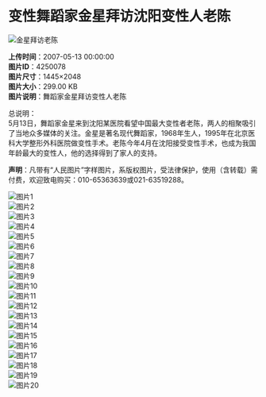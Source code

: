 # 变性舞蹈家金星拜访沈阳变性人老陈

![金星拜访老陈](http://vip-public.people.com.cn/old/2007/0513/C239813/P1152508_m.jpg)

**上传时间**：2007-05-13 00:00:00  
**图片ID**：4250078  
**图片尺寸**：1445×2048  
**图片大小**：299.00 KB  
**图片说明**：舞蹈家金星拜访变性人老陈  

总说明：  
5月13日，舞蹈家金星来到沈阳某医院看望中国最大变性者老陈，两人的相聚吸引了当地众多媒体的关注。金星是著名现代舞蹈家，1968年生人，1995年在北京医科大学整形外科医院做变性手术。老陈今年4月在沈阳接受变性手术，也成为我国年龄最大的变性人，他的选择得到了家人的支持。

**声明**：凡带有“人民图片”字样图片，系版权图片，受法律保护，使用（含转载）需付费，欢迎致电购买：010-65363639或021-63519288。

![图片1](http://vip-public.people.com.cn/old/2007/0513/C239813/P1152504_s.jpg)  
![图片2](http://vip-public.people.com.cn/old/2007/0513/C239813/P1152505_s.jpg)  
![图片3](http://vip-public.people.com.cn/old/2007/0513/C239813/P1152506_s.jpg)  
![图片4](http://vip-public.people.com.cn/old/2007/0513/C239813/P1152507_s.jpg)  
![图片5](http://vip-public.people.com.cn/old/2007/0513/C239813/P1152508_s.jpg)  
![图片6](http://vip-public.people.com.cn/old/2007/0513/C239813/P1152509_s.jpg)  
![图片7](http://vip-public.people.com.cn/old/2007/0513/C239813/P1152510_s.jpg)  
![图片8](http://vip-public.people.com.cn/old/2007/0513/C239813/P1152511_s.jpg)  
![图片9](http://vip-public.people.com.cn/old/2007/0513/C239813/P1152512_s.jpg)  
![图片10](http://vip-public.people.com.cn/old/2007/0513/C239813/P1152513_s.jpg)  
![图片11](http://vip-public.people.com.cn/old/2007/0513/C239813/P1152514_s.jpg)  
![图片12](http://vip-public.people.com.cn/old/2007/0513/C239813/P1152515_s.jpg)  
![图片13](http://vip-public.people.com.cn/old/2007/0513/C239813/P1152516_s.jpg)  
![图片14](http://vip-public.people.com.cn/old/2007/0513/C239813/P1152517_s.jpg)  
![图片15](http://vip-public.people.com.cn/old/2007/0513/C239813/P1152518_s.jpg)  
![图片16](http://vip-public.people.com.cn/old/2007/0513/C239813/P1152519_s.jpg)  
![图片17](http://vip-public.people.com.cn/old/2007/0513/C239813/P1152520_s.jpg)  
![图片18](http://vip-public.people.com.cn/old/2007/0513/C239813/P1152521_s.jpg)  
![图片19](http://vip-public.people.com.cn/old/2007/0513/C239813/P1152522_s.jpg)  
![图片20](http://vip-public.people.com.cn/old/2007/0513/C239813/P1152523_s.jpg)